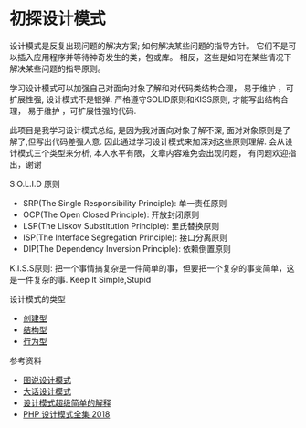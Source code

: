 # 初探设计模式

设计模式是反复出现问题的解决方案; 如何解决某些问题的指导方针。
它们不是可以插入应用程序并等待神奇发生的类，包或库。
相反，这些是如何在某些情况下解决某些问题的指导原则。

学习设计模式可以加强自己对面向对象了解和对代码类结构合理， 易于维护 ，可扩展性强, 设计模式不是银弹. 
严格遵守SOLID原则和KISS原则, 才能写出结构合理， 易于维护 ，可扩展性强的代码. 

此项目是我学习设计模式总结, 是因为我对面向对象了解不深, 面对对象原则是了解了,但写出代码差强人意.
因此通过学习设计模式来加深对这些原则理解. 会从设计模式三个类型来分析, 本人水平有限，文章内容难免会出现问题，
有问题欢迎指出，谢谢

S.O.L.I.D 原则
- SRP(The Single Responsibility Principle): 单一责任原则
- OCP(The Open Closed Principle): 开放封闭原则
- LSP(The Liskov Substitution Principle): 里氏替换原则
- ISP(The Interface Segregation Principle):	接口分离原则
- DIP(The Dependency Inversion Principle): 依赖倒置原则

K.I.S.S原则: 把一个事情搞复杂是一件简单的事，但要把一个复杂的事变简单，这是一件复杂的事. 
Keep It Simple,Stupid

设计模式的类型
- [创建型](https://github.com/uuk020/DesignPatterns/tree/master/Creational)
- [结构型](https://github.com/uuk020/DesignPatterns/tree/master/Structural)
- [行为型](https://github.com/uuk020/DesignPatterns/tree/master/Behavioral)

参考资料
- [图说设计模式](https://design-patterns.readthedocs.io/zh_CN/latest/index.html)
- [大话设计模式](https://book.douban.com/subject/2334288/)
- [设计模式超级简单的解释](https://learnku.com/articles/24982)
- [PHP 设计模式全集 2018 ](https://learnku.com/docs/php-design-patterns/2018)